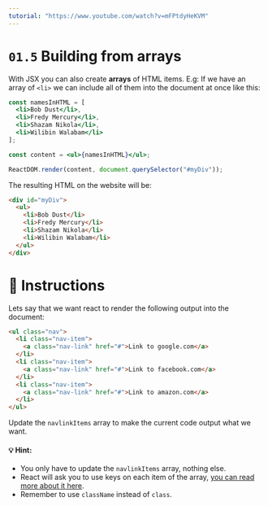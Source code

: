 ```yaml
---
tutorial: "https://www.youtube.com/watch?v=mFPtdyHeKVM"
---
```


# `01.5` Building from arrays

With JSX you can also create **arrays** of HTML items. E.g: If we have an array of `<li>` we can include all of them into the document at once like this:

```jsx
const namesInHTML = [
  <li>Bob Dust</li>,
  <li>Fredy Mercury</li>,
  <li>Shazam Nikola</li>,
  <li>Wilibin Walabam</li>
];

const content = <ul>{namesInHTML}</ul>;

ReactDOM.render(content, document.querySelector("#myDiv"));
```

The resulting HTML on the website will be:
```html
<div id="myDiv">
  <ul>
    <li>Bob Dust</li>
    <li>Fredy Mercury</li>
    <li>Shazam Nikola</li>
    <li>Wilibin Walabam</li>
  </ul>
</div>
```

# :speech_balloon: Instructions

Lets say that we want react to render the following output into the document:

```html
<ul class="nav">
  <li class="nav-item">
    <a class="nav-link" href="#">Link to google.com</a>
  </li>
  <li class="nav-item">
    <a class="nav-link" href="#">Link to facebook.com</a>
  </li>
  <li class="nav-item">
    <a class="nav-link" href="#">Link to amazon.com</a>
  </li>
</ul>
```

Update the `navlinkItems` array to make the current code output what we want.

#### :bulb: Hint:
- You only have to update the `navlinkItems` array, nothing else.
- React will ask you to use keys on each item of the array, [you can read more about it here](https://reactjs.org/docs/lists-and-keys.html#keys).
- Remember to use `className` instead of `class`.